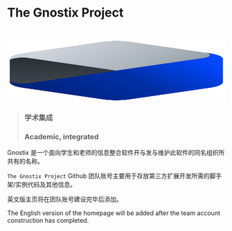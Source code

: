# The Gnostix Project

<img
  alt="Gnostix Logo"
  style="
    margin-top: 2em;
    height: 10em;
    width: 100%;
  "
  src="./Gnostix.svg"
/>

> ### 学术集成
>
> ###  Academic, integrated

Gnostix 是一个面向学生和老师的信息整合软件开与发与维护此软件的同名组织所共有的名称。

`The Gnostix Project` Github 团队账号主要用于存放第三方扩展开发所需的脚手架/实例代码及其他信息。

英文版主页将在团队账号建设完毕后添加。

The English version of the homepage will be added after the team account construction has completed.
